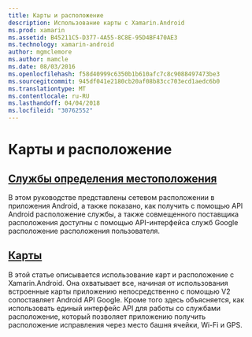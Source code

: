 ```yaml
---
title: Карты и расположение
description: Использование карты с Xamarin.Android
ms.prod: xamarin
ms.assetid: B45211C5-D377-4A55-8C8E-95D4BF470AE3
ms.technology: xamarin-android
author: mgmclemore
ms.author: mamcle
ms.date: 08/03/2016
ms.openlocfilehash: f58d40999c6350b1b610afc7c8c9088497473be3
ms.sourcegitcommit: 945df041e2180cb20af08b83cc703ecd1aedc6b0
ms.translationtype: MT
ms.contentlocale: ru-RU
ms.lasthandoff: 04/04/2018
ms.locfileid: "30762552"
---
```

# <a name="maps-and-location"></a>Карты и расположение


##  <a name="location-servicesandroidplatformmaps-and-locationlocationmd"></a>[Службы определения местоположения](~/android/platform/maps-and-location/location.md)

В этом руководстве представлены сетевом расположении в приложения Android, а также показано, как получить с помощью API Android расположение службы, а также совмещенного поставщика расположения доступны с помощью API-интерфейса служб Google расположение расположения пользователя.


##  <a name="mapsandroidplatformmaps-and-locationmapsindexmd"></a>[Карты](~/android/platform/maps-and-location/maps/index.md)

В этой статье описывается использование карт и расположение с Xamarin.Android. Она охватывает все, начиная от использования встроенные карты приложению непосредственно с помощью V2 сопоставляет Android API Google. Кроме того здесь объясняется, как использовать единый интерфейс API для работы со службами расположение, который позволяет приложению получить расположение исправления через место башня ячейки, Wi-Fi и GPS.

